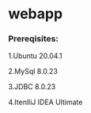 # webapp

### Prereqisites:

1.Ubuntu 20.04.1

2.MySql 8.0.23

3.JDBC 8.0.23

4.ItenlliJ IDEA Ultimate
